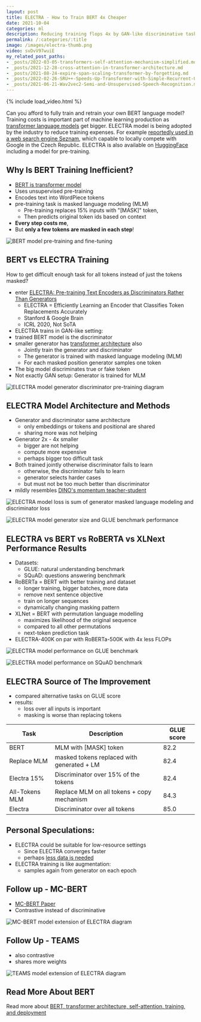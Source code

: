 ```yaml
---
layout: post
title: ELECTRA - How to Train BERT 4x Cheaper
date: 2021-10-04
categories: ml
description: Reducing training flops 4x by GAN-like discriminative task compared to RoBERTa-500K transformer model.
permalink: /:categories/:title
image: /images/electra-thumb.png
video: svDvV97wuiE
my_related_post_paths:
- _posts/2022-03-05-transformers-self-attention-mechanism-simplified.md
- _posts/2021-12-28-cross-attention-in-transformer-architecture.md
- _posts/2021-08-24-expire-span-scaling-transformer-by-forgetting.md
- _posts/2022-02-26-SRU++-Speeds-Up-Transformer-with-Simple-Recurrent-Unit-RNN.md
- _posts/2021-06-21-Wav2vec2-Semi-and-Unsupervised-Speech-Recognition.md
---
```




{% include load_video.html %}

Can you afford to fully train and retrain your own BERT language model?
Training costs is important part of machine learning production as [transformer language models](/ml/transformers-self-attention-mechanism-simplified) get bigger.
ELECTRA model is being adopted by the industry to reduce training expenses. For example [reportedly used in a web search engine Seznam](https://www-root-cz.translate.goog/clanky/rychla-oprava-dotazu-ve-vyhledavaci-pomoci-neuronovych-siti/?_x_tr_sl=cs&_x_tr_tl=en&_x_tr_hl=cs&_x_tr_pto=nui),
which capable to locally compete with Google in the Czech Republic.
ELECTRA is also available on [HuggingFace](https://huggingface.co/transformers/model_doc/electra.html) including a model for pre-training.


## Why Is BERT Training Inefficient?
- [BERT is transformer model](/ml/transformers-self-attention-mechanism-simplified)
- Uses unsupervised pre-training
- Encodes text into WordPiece tokens 
- pre-training task is masked language modeling (MLM) 
  - Pre-training replaces 15% inputs with "[MASK]" token,
  - Then predicts original token ids based on context
- __Every step costs me__,
- But __only a few tokens are masked in each step__!

![BERT model pre-training and fine-tuning](/images/electra-bert.png)


## BERT vs ELECTRA Training
How to get difficult enough task for all tokens instead of just the tokens masked?
- enter [ELECTRA: Pre-training Text Encoders as Discriminators Rather Than Generators ](https://openreview.net/pdf?id=r1xMH1BtvB)
  - ELECTRA = Efficiently Learning an Encoder that Classifies Token Replacements Accurately
  - Stanford & Google Brain
  - ICRL 2020, Not SoTA
- ELECTRA trains in GAN-like setting:
- trained BERT model is the discriminator
- smaller generator has [transformer architecture](/ml/transformers-self-attention-mechanism-simplified) also
  - Jointly train the generator and discriminator
  - The generator is trained with masked language modeling (MLM) 
  - For each masked position generator samples one token
- The big model discriminates true or fake token
- Not exactly GAN setup: Generator is trained for MLM
 
![ELECTRA model generator discriminator pre-training diagram](/images/electra-generator-discriminator.png) 


## ELECTRA Model Architecture and Methods
- Generator and discriminator same architecture
  - only embeddings or tokens and positional are shared
  - sharing more was not helping
- Generator 2x - 4x smaller
  - bigger are not helping
  - compute more expensive
  - perhaps bigger too difficult task
- Both trained jointly otherwise discriminator fails to learn
  - otherwise, the discriminator fails to learn
  - generator selects harder cases
  - but must not be too much better than discriminator
- mildly resembles [DINO's momentum teacher-student](https://ai.facebook.com/blog/dino-paws-computer-vision-with-self-supervised-transformers-and-10x-more-efficient-training)
  
![ELECTRA model loss is sum of generator masked language modeling and discriminator loss](../images/electra-loss.png)

![ELECTRA model generator size and GLUE benchmark performance](/images/electra-generator-size.png)


## ELECTRA vs BERT vs RoBERTA vs XLNext Performance Results
- Datasets:
  - GLUE: natural understanding benchmark
  - SQuAD: questions answering benchmark
- RoBERTa = BERT with better training and dataset
  - longer training, bigger batches, more data
  - remove next sentence objective
  - train on longer sequences
  - dynamically changing masking pattern
- XLNet = BERT with permutation language modelling
  - maximizes likelihood of the original sequence
  - compared to all other permutations
  - next-token prediction task
- ELECTRA-400K on par with RoBERTa-500K with 4x less FLOPs

![ELECTRA model performance on GLUE benchmark](/images/electra-results-glue.png)

![ELECTRA model performance on SQuAD benchmark](/images/electra-results-squad.png)


## ELECTRA Source of The Improvement
- compared alternative tasks on GLUE score
- results:
  - loss over all inputs is important
  - masking is worse than replacing tokens

<table class="table">
  <thead>
    <tr><th>Task</th><th>Description</th><th>GLUE score</th></tr>
  </thead>
  <tbody>
    <tr><td>BERT</td><td>MLM with [MASK] token</td><td>82.2</td></tr>
    <tr><td>Replace MLM</td><td>masked tokens replaced with generated + LM</td><td>82.4</td></tr>
    <tr><td>Electra 15%</td><td>Discriminator over 15% of the tokens</td><td>82.4</td></tr>
    <tr><td>All-Tokens MLM</td><td>Replace MLM on all tokens + copy mechanism</td><td>84.3</td></tr>
    <tr><td>Electra</td><td>Discriminator over all tokens</td><td>85.0</td></tr>
  </tbody>
</table>


## Personal Speculations:
- ELECTRA could be suitable for low-resource settings
  - Since ELECTRA converges faster
  - perhaps [less data is needed](https://arxiv.org/pdf/2010.08127.pdf)
- ELECTRA training is like augmentation:
  - samples again from generator on each epoch

## Follow up - MC-BERT
- [MC-BERT Paper](https://arxiv.org/pdf/2006.05744.pdf)
- Contrastive instead of discriminative
 
![MC-BERT model extension of ELECTRA diagram](../images/electra-mcbert.png)


## Follow Up - TEAMS
- also contrastive
- shares more weights

![TEAMS model extension of ELECTRA diagram](../images/electra-teams.png)


## Read More About BERT
Read more about [BERT, transformer architecture, self-attention, training, and deployment](/ml/transformers-self-attention-mechanism-simplified)